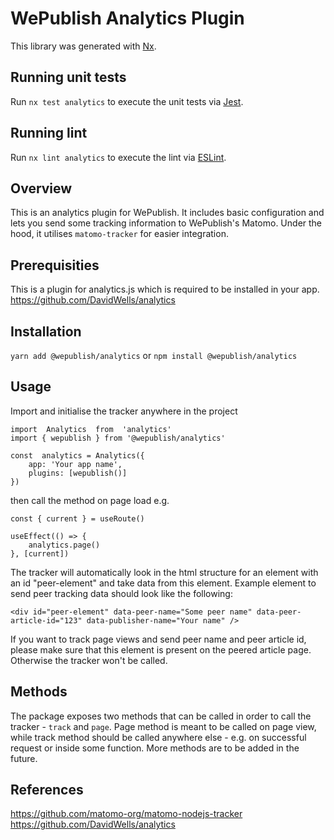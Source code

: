 # WePublish Analytics Plugin

This library was generated with [Nx](https://nx.dev).

## Running unit tests

Run `nx test analytics` to execute the unit tests via [Jest](https://jestjs.io).

## Running lint

Run `nx lint analytics` to execute the lint via [ESLint](https://eslint.org/).

## Overview 

This is an analytics plugin for WePublish. It includes basic configuration and lets you send some tracking information to WePublish's Matomo. Under the hood, it utilises `matomo-tracker` for easier integration.

## Prerequisities

This is a plugin for analytics.js which is required to be installed in your app.
https://github.com/DavidWells/analytics

## Installation

`yarn add @wepublish/analytics`
or
`npm install @wepublish/analytics`

## Usage

Import and initialise the tracker anywhere in the project

    import  Analytics  from  'analytics'
    import { wepublish } from '@wepublish/analytics'
    
    const  analytics = Analytics({
	    app: 'Your app name',
	    plugins: [wepublish()]
    })

then call the method on page load e.g.

    const { current } = useRoute()
    
    useEffect(() => {
    	analytics.page()
    }, [current])

The tracker will automatically look in the html structure for an element with an id "peer-element" and take data from this element. Example element to send peer tracking data should look like the following:

    <div id="peer-element" data-peer-name="Some peer name" data-peer-article-id="123" data-publisher-name="Your name" />

If you want to track page views and send peer name and peer article id, please make sure that this element is present on the peered article page. Otherwise the tracker won't be called.

##  Methods

The package exposes two methods that can be called in order to call the tracker - `track` and `page`. Page method is meant to be called on page view, while track method should be called anywhere else - e.g. on successful request or inside some function. More methods are to be added in the future.

## References
https://github.com/matomo-org/matomo-nodejs-tracker
https://github.com/DavidWells/analytics